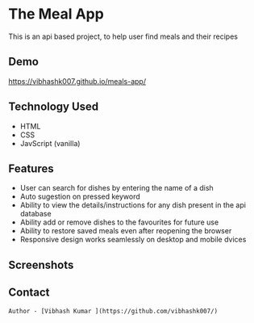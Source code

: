 # The Meal App
   This is an api based project, to help user find meals and their recipes

## Demo
   https://vibhashk007.github.io/meals-app/

## Technology Used
* HTML
* CSS
* JavScript (vanilla)

## Features
* User can search for dishes by entering the name of a dish
* Auto sugestion on pressed keyword
* Ability to view the details/instructions for any dish present in the api database
* Ability add or remove dishes to the favourites for future use
* Ability to restore saved meals even after reopening the browser
* Responsive design works seamlessly on desktop and mobile dvices

## Screenshots



## Contact
    Author - [Vibhash Kumar ](https://github.com/vibhashk007/) 




